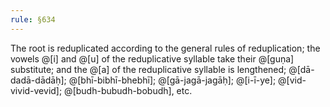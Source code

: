 ```yaml
---
rule: §634
---
```


The root is reduplicated according to the general rules of reduplication; the vowels @[i] and @[u] of the reduplicative syllable take their @[guṇa] substitute; and the @[a] of the reduplicative syllable is lengthened; @[dā-dadā-dādāḥ]; @[bhī-bibhī-bhebhī]; @[gā-jagā-jagāḥ]; @[i-ī-ye]; @[vid-vivid-vevid]; @[budh-bubudh-bobudh], etc.